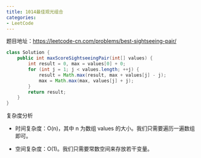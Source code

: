 ```yaml
---
title: 1014最佳观光组合
categories: 
- LeetCode
---
```


题目地址：https://leetcode-cn.com/problems/best-sightseeing-pair/

```java
class Solution {
    public int maxScoreSightseeingPair(int[] values) {
        int result = 0, max = values[0] + 0;
        for (int j = 1; j < values.length; ++j) {
            result = Math.max(result, max + values[j] - j);
            max = Math.max(max, values[j] + j);
        }
        return result;
    }
}
```

复杂度分析

* 时间复杂度：O(n)，其中 n 为数组 values 的大小。我们只需要遍历一遍数组即可。

* 空间复杂度：O(1)。我们只需要常数空间来存放若干变量。

